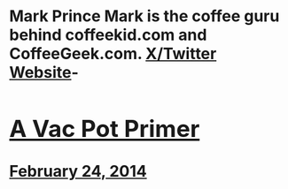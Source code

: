 # Mark Prince Mark is the coffee guru behind coffeekid.com and CoffeeGeek.com. [X/Twitter](https://x.com/CoffeeGeek) [Website](https://coffeegeek.com/)- [<h2>A Vac Pot Primer</h2>February 24, 2014](https://ineedcoffee.com/a-vac-pot-primer/)